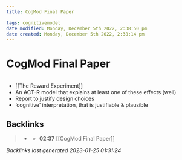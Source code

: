 ```yaml
---
title: CogMod Final Paper

tags: cognitivemodel 
date modified: Monday, December 5th 2022, 2:38:50 pm
date created: Monday, December 5th 2022, 2:38:14 pm
---
```


# CogMod Final Paper
```toc
```
- [[The Reward Experiment]]
- An ACT-R model that explains at least one of these effects (well)  
- Report to justify design choices
- ‘cognitive’ interpretation, that is justifiable & plausible

## Backlinks

> - [](../docs/2022-12-05.md)
>   - **02:37** [[CogMod Final Paper]]

_Backlinks last generated 2023-01-25 01:31:24_
